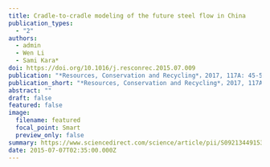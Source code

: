 ```yaml
---
title: Cradle-to-cradle modeling of the future steel flow in China
publication_types:
  - "2"
authors:
  - admin
  - Wen Li
  - Sami Kara*
doi: https://doi.org/10.1016/j.resconrec.2015.07.009
publication: "*Resources, Conservation and Recycling*，2017, 117A: 45-57"
publication_short: "*Resources, Conservation and Recycling*，2017, 117A: 45-57"
abstract: ""
draft: false
featured: false
image:
  filename: featured
  focal_point: Smart
  preview_only: false
summary: https://www.sciencedirect.com/science/article/pii/S0921344915300409
date: 2015-07-07T02:35:00.000Z
---
```


